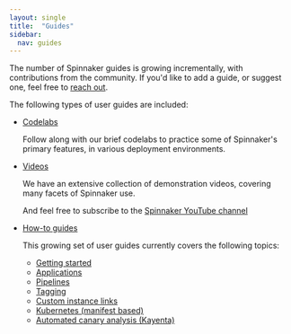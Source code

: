 ```yaml
---
layout: single
title:  "Guides"
sidebar:
  nav: guides
---
```


The number of Spinnaker guides is growing incrementally, with contributions
from the community. If you'd like to add a guide, or suggest one, feel free to
[reach out](https://github.com/spinnaker/spinnaker.github.io/issues/).

The following types of user guides are included:

* [Codelabs](/guides/tutorials/codelabs/)

  Follow along with our brief codelabs to practice some of Spinnaker's primary
  features, in various deployment environments.

* [Videos](/guides/tutorials/videos/)

  We have an extensive collection of demonstration videos, covering many facets
  of Spinnaker use.

  And feel free to subscribe to the [Spinnaker YouTube
  channel](https://www.youtube.com/channel/UCcxQbw8kT1-FRhFhO2QCetg)

* [How-to guides](/guides/user/)

  This growing set of user guides currently covers the following topics:

  - [Getting started](/guides/user/get-started/)
  - [Applications](/guides/user/applications)
  - [Pipelines](/guides/user/pipeline/)
  - [Tagging](/guides/user/tagging/)
  - [Custom instance links](/guides/user/instance-links/)
  - [Kubernetes \(manifest based\)](/guides/user/kubernetes-v2/deploy-manifest/)
  - [Automated canary analysis \(Kayenta\)](/guides/user/canary/)
